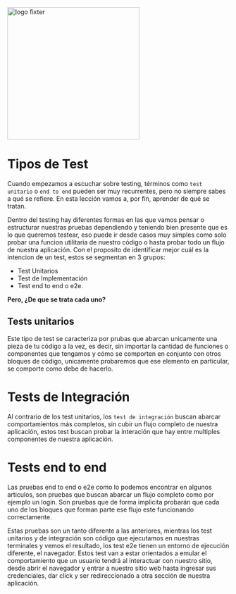 <img alt="logo fixter" width="300" src="https://fixter.camp/static/media/geek_completo.7e1e87a7.png" />

# Tipos de Test

Cuando empezamos a escuchar sobre testing, términos como `test unitario` o `end to end` pueden ser muy recurrentes, pero no siempre sabes a qué se refiere. En esta lección vamos a, por fin, aprender de qué se tratan.

Dentro del testing hay diferentes formas en las que vamos pensar o estructurar nuestras pruebas dependiendo y teniendo bien presente que es lo que queremos testear, eso puede ir desde casos muy simples como solo probar una funcion utilitaria de nuestro código o hasta probar todo un flujo de nuestra aplicación. Con el proposito de identificar mejor cuál es la intencion de un test, estos se segmentan en 3 grupos:

- Test Unitarios
- Test de Implementación
- Test end to end o e2e.

**Pero, ¿De que se trata cada uno?**

## Tests unitarios

Este tipo de test se caracteriza por prubas que abarcan unicamente una pieza de tu código a la vez, es decir, sin importar la cantidad de funciones o componentes que tengamos y cómo se comporten en conjunto con otros bloques de código, unicamente probaremos que ese elemento en particular, se comporte como debe de hacerlo.

# Tests de Integración

Al contrario de los test unitarios, los `test de integración` buscan abarcar comportamientos más completos, sin cubir un flujo completo de nuestra aplicación, estos test buscan probar la interación que hay entre multiples componentes de nuestra aplicación.

# Tests end to end

Las pruebas end to end o e2e como lo podemos encontrar en algunos articulos, son pruebas que buscan abarcar un flujo completo como por ejemplo un login. Son pruebas que de forma implicita probarán que cada uno de los bloques que forman parte ese flujo este funcionando correctamente.

Estas pruebas son un tanto diferente a las anteriores, mientras los test unitarios y de integración son código que ejecutamos en nuestras terminales y vemos el resultado, los test e2e tienen un entorno de ejecución diferente, el navegador. Estos test van a estar orientados a emular el comportamiento que un usuario tendrá al interactuar con nuestro sitio, desde abrir el navegador y entrar a nuestro sitio web hasta ingresar sus credenciales, dar click y ser redireccionado a otra sección de nuestra aplicación.
